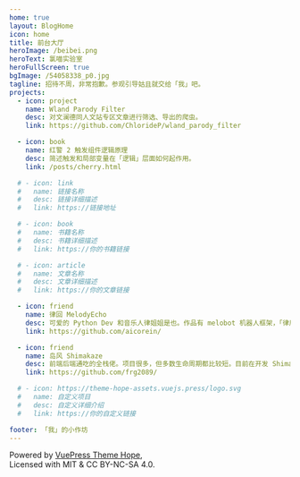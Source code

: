 ```yaml
---
home: true
layout: BlogHome
icon: home
title: 前台大厅
heroImage: /beibei.png
heroText: 氯喵实验室
heroFullScreen: true
bgImage: /54058338_p0.jpg
tagline: 招待不周，非常抱歉。参观引导姑且就交给「我」吧。
projects:
  - icon: project
    name: Wland Parody Filter
    desc: 对文澜德同人文站专区文章进行筛选、导出的爬虫。
    link: https://github.com/ChlorideP/wland_parody_filter

  - icon: book
    name: 红警 2 触发组件逻辑原理
    desc: 简述触发和局部变量在「逻辑」层面如何起作用。
    link: /posts/cherry.html

  # - icon: link
  #   name: 链接名称
  #   desc: 链接详细描述
  #   link: https://链接地址

  # - icon: book
  #   name: 书籍名称
  #   desc: 书籍详细描述
  #   link: https://你的书籍链接

  # - icon: article
  #   name: 文章名称
  #   desc: 文章详细描述
  #   link: https://你的文章链接

  - icon: friend
    name: 律回 MelodyEcho
    desc: 可爱的 Python Dev 和音乐人律姐姐是也。作品有 melobot 机器人框架，「律启」等原创曲。
    link: https://github.com/aicorein/

  - icon: friend
    name: 岛风 Shimakaze
    desc: 前端后端通吃的全栈佬。项目很多，但多数生命周期都比较短。目前在开发 Shimakaze.Sdk。
    link: https://github.com/frg2089/

  # - icon: https://theme-hope-assets.vuejs.press/logo.svg
  #   name: 自定义项目
  #   desc: 自定义详细介绍
  #   link: https://你的自定义链接

footer: 「我」的小作坊
---
```


Powered by [VuePress Theme Hope](https://theme-hope.vuejs.press/zh/),  
Licensed with MIT & CC BY-NC-SA 4.0.
